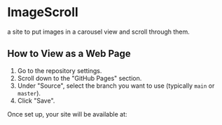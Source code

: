 # ImageScroll
a site to put images in a carousel view and scroll through them.

## How to View as a Web Page

1. Go to the repository settings.
2. Scroll down to the "GitHub Pages" section.
3. Under "Source", select the branch you want to use (typically `main` or `master`).
4. Click "Save".

Once set up, your site will be available at:
